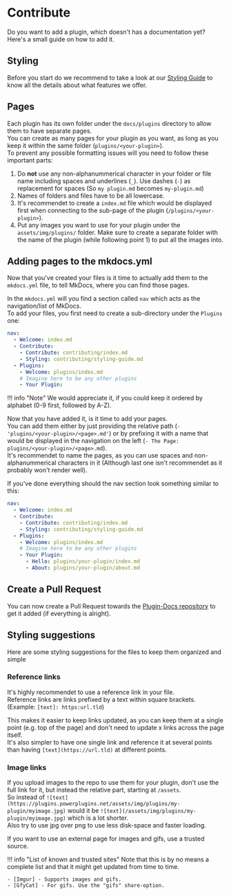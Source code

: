 [repo]: https://github.com/PowerPlugins/Plugins-Docs
[imgur]: https://imgur.com
[gfycat]: https://gfycat.com

# Contribute
Do you want to add a plugin, which doesn't has a documentation yet? Here's a small guide on how to add it.

## Styling
Before you start do we recommend to take a look at our [Styling Guide](contributing/styling-guide) to know all the details about what features we offer.

## Pages
Each plugin has its own folder under the `docs/plugins` directory to allow them to have separate pages.  
You can create as many pages for your plugin as you want, as long as you keep it within the same folder (`plugins/<your-plugin>`).  
To prevent any possible formatting issues will you need to follow these important parts:

1. Do **not** use any non-alphanummerical character in your folder or file name including spaces and underlines (`_`). Use dashes (`-`) as replacement for spaces (So `my plugin.md` becomes `my-plugin.md`)
2. Names of folders and files have to be all lowercase.
3. It's recommendet to create a `index.md` file which would be displayed first when connecting to the sub-page of the plugin (`/plugins/<your-plugin>`).
4. Put any images you want to use for your plugin under the `assets/img/plugins/` folder. Make sure to create a separate folder with the name of the plugin (while following point 1) to put all the images into.

## Adding pages to the mkdocs.yml
Now that you've created your files is it time to actually add them to the `mkdocs.yml` file, to tell MkDocs, where you can find those pages.

In the `mkdocs.yml` will you find a section called `nav` which acts as the navigation/list of MkDocs.  
To add your files, you first need to create a sub-directory under the `Plugins` one:

```yaml
nav:
  - Welcome: index.md
  - Contribute:
    - Contribute: contributing/index.md
    - Styling: contributing/styling-guide.md
  - Plugins:
    - Welcome: plugins/index.md
	# Imagine here to be any other plugins
	- Your Plugin:
```

!!! info "Note"
    We would appreciate it, if you could keep it ordered by alphabet (0-9 first, followed by A-Z).

Now that you have added it, is it time to add your pages.  
You can add them either by just providing the relative path (`- 'plugins/<your-plugin>/<page>.md'`) or by prefixing it with a name that would be displayed in the navigation on the left (`- The Page: plugins/<your-plugin>/<page>.md`).  
It's recommendet to name the pages, as you can use spaces and non-alphanummerical characters in it (Although last one isn't recommendet as it probably won't render well).

If you've done everything should the nav section look something similar to this:  

```yaml
nav:
  - Welcome: index.md
  - Contribute:
    - Contribute: contributing/index.md
    - Styling: contributing/styling-guide.md
  - Plugins:
    - Welcome: plugins/index.md
	# Imagine here to be any other plugins
	- Your Plugin:
	  - Hello: plugins/your-plugin/index.md
	  - About: plugins/your-plugin/about.md
```

## Create a Pull Request
You can now create a Pull Request towards the [Plugin-Docs repository][repo] to get it added (if everything is alright).

## Styling suggestions
Here are some styling suggestions for the files to keep them organized and simple

### Reference links
It's highly recommendet to use a reference link in your file.  
Reference links are links prefixed by a text within square brackets. (Example: `[text]: https:url.tld`)

This makes it easier to keep links updated, as you can keep them at a single point (e.g. top of the page) and don't need to update x links across the page itself.  
It's also simpler to have one single link and reference it at several points than having `[text](https://url.tld)` at different points.

### Image links
If you upload images to the repo to use them for your plugin, don't use the full link for it, but instead the relative part, starting at `/assets`.  
So instead of `![text](https://plugins.powerplugins.net/assets/img/plugins/my-plugin/myimage.jpg)` would it be `![text](/assets/img/plugins/my-plugin/myimage.jpg)` which is a lot shorter.  
Also try to use jpg over png to use less disk-space and faster loading.

If you want to use an external page for images and gifs, use a trusted source.  

!!! info "List of known and trusted sites"
    Note that this is by no means a complete list and that it might get updated from time to time.
    
    - [Imgur] - Supports images and gifs.
    - [GfyCat] - For gifs. Use the "gifs" share-option.
